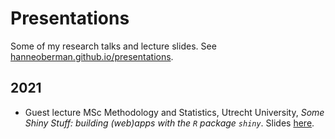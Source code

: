 # Presentations

Some of my research talks and lecture slides. See [hanneoberman.github.io/presentations](https://hanneoberman.github.io/presentations).

## 2021

- Guest lecture MSc Methodology and Statistics, Utrecht University, *Some Shiny Stuff: building (web)apps with the `R` package `shiny`*. Slides [here](https://hanneoberman.github.io/presentations/2021/shiny/static/shiny_guest_lecture_static.html).
